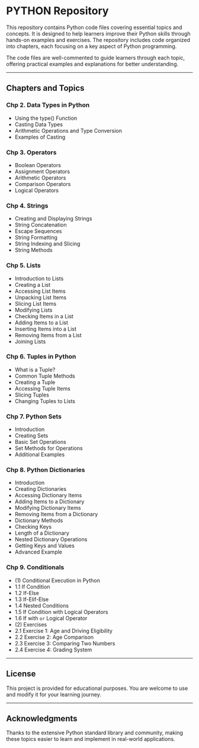 # PYTHON Repository

This repository contains Python code files covering essential topics and concepts. It is designed to help learners improve their Python skills through hands-on examples and exercises. The repository includes code organized into chapters, each focusing on a key aspect of Python programming.

The code files are well-commented to guide learners through each topic, offering practical examples and explanations for better understanding.

---

## Chapters and Topics

### Chp 2. **Data Types in Python**
- Using the type() Function
- Casting Data Types
- Arithmetic Operations and Type Conversion
- Examples of Casting

### Chp 3. **Operators**
- Boolean Operators
- Assignment Operators
- Arithmetic Operators
- Comparison Operators
- Logical Operators

### Chp 4. **Strings**
- Creating and Displaying Strings
- String Concatenation
- Escape Sequences
- String Formatting
- String Indexing and Slicing
- String Methods

### Chp 5. **Lists**
- Introduction to Lists
- Creating a List
- Accessing List Items
- Unpacking List Items
- Slicing List Items
- Modifying Lists
- Checking Items in a List
- Adding Items to a List
- Inserting Items into a List
- Removing Items from a List
- Joining Lists

### Chp 6. **Tuples in Python**
- What is a Tuple?
- Common Tuple Methods
- Creating a Tuple
- Accessing Tuple Items
- Slicing Tuples
- Changing Tuples to Lists

### Chp 7. **Python Sets**
- Introduction
- Creating Sets
- Basic Set Operations
- Set Methods for Operations
- Additional Examples

### Chp 8. **Python Dictionaries**
- Introduction
- Creating Dictionaries
- Accessing Dictionary Items
- Adding Items to a Dictionary
- Modifying Dictionary Items
- Removing Items from a Dictionary
- Dictionary Methods
- Checking Keys
- Length of a Dictionary
- Nested Dictionary Operations
- Getting Keys and Values
- Advanced Example

### Chp 9. **Conditionals**
- (1) Conditional Execution in Python
- 1.1 If Condition
- 1.2 If-Else
- 1.3 If-Elif-Else
- 1.4 Nested Conditions
- 1.5 If Condition with Logical Operators
- 1.6 If with `or` Logical Operator
- (2) Exercises
- 2.1 Exercise 1: Age and Driving Eligibility
- 2.2 Exercise 2: Age Comparison
- 2.3 Exercise 3: Comparing Two Numbers
- 2.4 Exercise 4: Grading System

---

## License

This project is provided for educational purposes. You are welcome to use and modify it for your learning journey.

---

## Acknowledgments

Thanks to the extensive Python standard library and community, making these topics easier to learn and implement in real-world applications.

